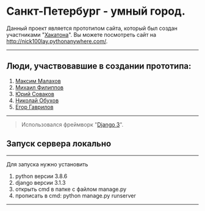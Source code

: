 # Санкт-Петербург - умный город.
Данный проект является прототипом сайта, который был создан участниками "<a href="https://hacklife.fun/">Хакатона</a>".
Вы можете посмотреть сайт на http://nick100lay.pythonanywhere.com/.
***
## Люди, участвовавшие в создании прототипа:
1. <a href="https://github.com/mrgick/">Максим Малахов</a>
2. <a href="https://github.com/miha6g/">Михаил Филиппов</a>
3. <a href="https://github.com/tweek36/">Юрий Соваков</a>
4. <a href="https://github.com/nick100lay/">Николай Обухов</a>
5. <a href="https://vk.com/idgoner21/">Егор Гаврилов</a>
*** 
>Использовался фреймворк "<a href="https://www.djangoproject.com/">Django 3</a>".

## Запуск сервера локально
***
Для запуска нужно установить 
1. python версии 3.8.6
2. django версии 3.1.3
3. открыть cmd в папке с файлом manage.py
4. прописать в cmd: python manage.py runserver
***
